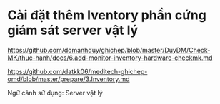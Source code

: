 # Cài đặt thêm Iventory phần cứng giám sát server vật lý

https://github.com/domanhduy/ghichep/blob/master/DuyDM/Check-MK/thuc-hanh/docs/6.add-monitor-inventory-hardware-checkmk.md

https://github.com/datkk06/meditech-ghichep-omd/blob/master/prepare/3.Inventory.md

Ngữ cảnh sử dụng: Server vật lý